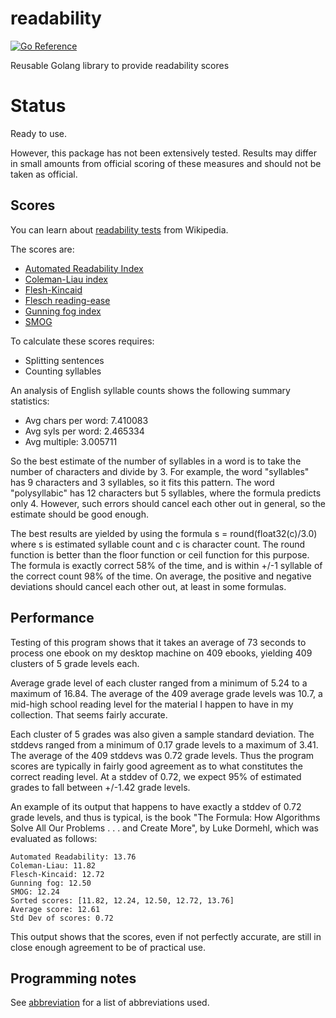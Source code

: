 # readability

[![Go Reference](https://pkg.go.dev/badge/github.com/BluntSporks/readability.svg)](https://pkg.go.dev/github.com/BluntSporks/readability)

Reusable Golang library to provide readability scores

# Status
Ready to use.

However, this package has not been extensively tested. Results may differ in small amounts from official scoring of
these measures and should not be taken as official.

## Scores
You can learn about [readability tests](https://en.wikipedia.org/wiki/Readability_test) from Wikipedia.

The scores are:
* [Automated Readability Index](https://en.wikipedia.org/wiki/Automated_Readability_Index)
* [Coleman-Liau index](https://en.wikipedia.org/w/index.php?title=Coleman-Liau_Index)
* [Flesh-Kincaid](https://en.wikipedia.org/w/index.php?title=Flesch-Kincaid)
* [Flesch reading-ease](https://en.wikipedia.org/wiki/Flesch–Kincaid_readability_tests#Flesch_reading_ease)
* [Gunning fog index](https://en.wikipedia.org/wiki/Gunning_fog_index)
* [SMOG](https://en.wikipedia.org/wiki/SMOG)

To calculate these scores requires:
* Splitting sentences
* Counting syllables

An analysis of English syllable counts shows the following summary statistics:
* Avg chars per word: 7.410083
* Avg syls per word: 2.465334
* Avg multiple: 3.005711

So the best estimate of the number of syllables in a word is to take the number of characters and divide by 3. For
example, the word "syllables" has 9 characters and 3 syllables, so it fits this pattern. The word "polysyllabic" has 12
characters but 5 syllables, where the formula predicts only 4. However, such errors should cancel each other out in
general, so the estimate should be good enough.

The best results are yielded by using the formula s = round(float32(c)/3.0) where s is estimated syllable count and c
is character count. The round function is better than the floor function or ceil function for this purpose. The formula
is exactly correct 58% of the time, and is within +/-1 syllable of the correct count 98% of the time. On average, the
positive and negative deviations should cancel each other out, at least in some formulas.

## Performance
Testing of this program shows that it takes an average of 73 seconds to process one ebook on my desktop machine on 409
ebooks, yielding 409 clusters of 5 grade levels each.

Average grade level of each cluster ranged from a minimum of 5.24 to a maximum of 16.84. The average of the 409 average
grade levels was 10.7, a mid-high school reading level for the material I happen to have in my collection. That seems
fairly accurate.

Each cluster of 5 grades was also given a sample standard deviation. The stddevs ranged from a minimum of 0.17 grade
levels to a maximum of 3.41. The average of the 409 stddevs was 0.72 grade levels. Thus the program scores are
typically in fairly good agreement as to what constitutes the correct reading level. At a stddev of 0.72, we expect 95%
of estimated grades to fall between +/-1.42 grade levels.

An example of its output that happens to have exactly a stddev of 0.72 grade levels, and thus is typical, is the book
"The Formula: How Algorithms Solve All Our Problems . . . and Create More", by Luke Dormehl, which was evaluated as
follows:

    Automated Readability: 13.76
    Coleman-Liau: 11.82
    Flesch-Kincaid: 12.72
    Gunning fog: 12.50
    SMOG: 12.24
    Sorted scores: [11.82, 12.24, 12.50, 12.72, 13.76]
    Average score: 12.61
    Std Dev of scores: 0.72

This output shows that the scores, even if not perfectly accurate, are still in close enough agreement to be of
practical use.

## Programming notes
See [abbreviation](https://www.github.com/BluntSporks/abbreviation) for a list of abbreviations used.
